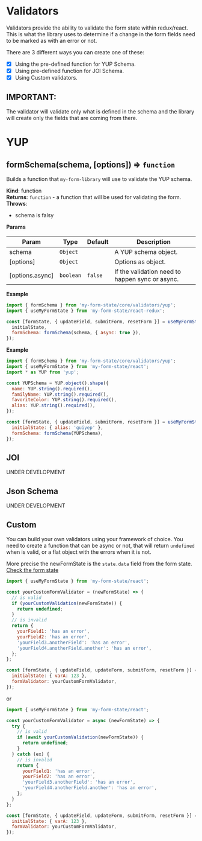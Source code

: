 # Validators

Validators provide the ability to validate the form state within redux/react. This is what the library uses to determine if a change in the form fields need to be marked as with an error or not.

There are 3 different ways you can create one of these:

- [x] Using the pre-defined function for YUP Schema.
- [x] Using pre-defined function for JOI Schema.
- [x] Using Custom validators.

## IMPORTANT:

The validator will validate only what is defined in the schema and the library will create only the fields that are coming from there.

# YUP

<a name="formSchema"></a>

## formSchema(schema, [options]) ⇒ <code>function</code>

Builds a function that `my-form-library` will use to validate the YUP schema.

**Kind**: function  
**Returns**: <code>function</code> - a function that will be used for validating the form.  
**Throws**:

- schema is falsy

**Params**

| Param           | Type                 | Default            | Description                                     |
| --------------- | -------------------- | ------------------ | ----------------------------------------------- |
| schema          | <code>Object</code>  |                    | A YUP schema object.                            |
| [options]       | <code>Object</code>  |                    | Options as object.                              |
| [options.async] | <code>boolean</code> | <code>false</code> | If the validation need to happen sync or async. |

**Example**

```js
import { formSchema } from 'my-form-state/core/validators/yup';
import { useMyFormState } from 'my-form-state/react-redux';

const [formState, { updateField, submitForm, resetForm }] = useMyFormState({
  initialState,
  formSchema: formSchema(schema, { async: true }),
});
```

**Example**

```js
import { formSchema } from 'my-form-state/core/validators/yup';
import { useMyFormState } from 'my-form-state/react';
import * as YUP from 'yup';

const YUPSchema = YUP.object().shape({
  name: YUP.string().required(),
  familyName: YUP.string().required(),
  favoriteColor: YUP.string().required(),
  alias: YUP.string().required(),
});

const [formState, { updateField, submitForm, resetForm }] = useMyFormState({
  initialState: { alias: 'guiyep' },
  formSchema: formSchema(YUPSchema),
});
```

## JOI

UNDER DEVELOPMENT

## Json Schema

UNDER DEVELOPMENT

## Custom

You can build your own validators using your framework of choice.
You need to create a function that can be async or not, that will return `undefined` when is valid, or a flat object with the errors when it is not.

More precise the newFormState is the `state.data` field from the form state. <a href="/#/state/README#form-state">Check the form state</a> 

```js
import { useMyFormState } from 'my-form-state/react';

const yourCustomFormValidator = (newFormState) => {
  // is valid
  if (yourCustomValidation(newFormState)) {
    return undefined;
  }
  // is invalid
  return {
    yourField1: 'has an error',
    yourField2: 'has an error',
    'yourField3.anotherField': 'has an error',
    'yourField4.anotherField.another': 'has an error',
  };
};

const [formState, { updateField, updateForm, submitForm, resetForm }] = useMyFormState({
  initialState: { varA: 123 },
  formValidator: yourCustomFormValidator,
});
```

or

```js
import { useMyFormState } from 'my-form-state/react';

const yourCustomFormValidator = async (newFormState) => {
  try {
    // is valid
    if (await yourCustomValidation(newFormState)) {
      return undefined;
    }
  } catch (ex) {
    // is invalid
    return {
      yourField1: 'has an error',
      yourField2: 'has an error',
      'yourField3.anotherField': 'has an error',
      'yourField4.anotherField.another': 'has an error',
    };
  }
};

const [formState, { updateField, updateForm, submitForm, resetForm }] = useMyFormState({
  initialState: { varA: 123 },
  formValidator: yourCustomFormValidator,
});
```
